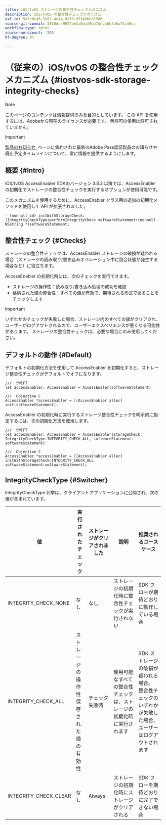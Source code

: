 ```yaml
---
title: iOS/tvOS ストレージの整合性チェックメカニズム
description: iOS/tvOS の整合性チェックメカニズム
exl-id: 5d7cdc46-3e51-4e14-9e30-d7f48bc87506
source-git-commit: 3818dce9847ae1a0da19dd7decc6b7a6a74a46cc
workflow-type: tm+mt
source-wordcount: '346'
ht-degree: 0%

---
```


# （従来の）iOS/tvOS の整合性チェックメカニズム {#iostvos-sdk-storage-integrity-checks}

>[!NOTE]
>
>このページのコンテンツは情報提供のみを目的としています。 この API を使用するには、Adobeから現在のライセンスが必要です。 無許可の使用は許可されていません。

>[!IMPORTANT]
>
> [&#x200B; 製品のお知らせ &#x200B;](/help/authentication/product-announcements.md) ページに集約された最新のAdobe Pass認証製品のお知らせや廃止予定タイムラインについて、常に情報を提供するようにします。

## 概要 {#Intro}

iOS/tvOS AccessEnabler SDKのバージョン 3.8.3 以降では、AccessEnabler の初期化でストレージの整合性チェックを実行するオプションが使用可能です。

このメカニズムを使用するために、AccessEnabler クラス用の追加の初期化メソッドを使用して API が拡張されました。

```
- (nonnull id) initWithStorageCheck:(IntegrityCheckType)performIntegrityCheck softwareStatement:(nonnull NSString *)softwareStatement;
```


## 整合性チェック {#Checks}

ストレージの整合性チェックは、AccessEnabler ストレージの破損が疑われる場合（ストレージの読み取り/書き込みオペレーション中に競合状態が発生する場合など）に役立ちます。

AccessEnabler の初期化時には、次のチェックを実行できます。
- ストレージの操作性：読み取り/書き込み処理の成功を確認
- 格納された値の整合性：すべての値が有効で、期待される形式であることをチェックします

>[!IMPORTANT]
> 
>いずれかのチェックが失敗した場合、ストレージ内のすべての値がクリアされ、ユーザーがログアウトされるので、ユーザーエクスペリエンスが悪くなる可能性があります。 ストレージの整合性チェックは、必要な場合にのみ使用してください。


## デフォルトの動作 {#Default}

デフォルトの初期化方法を使用して AccessEnabler を初期化すると、ストレージ整合性チェックがデフォルトでオフになります。

```
///  SWIFT
let accessEnabler: AccessEnabler = AccessEnaler(softwareStatement)

///  Objective C
AccessEnabler *accessEnabler = [[AccessEnabler alloc] init:softwareStatement];
```

AccessEnabler の初期化時に実行するストレージ整合性チェックを明示的に指定するには、次の初期化方法を使用します。

```
///  SWIFT
let accessEnabler: AccessEnabler = AccessEnabler(storageCheck: IntegrityCheckType.INTEGRITY_CHECK_ALL, softwareStatement: softwareStatement)

///  Objective C
AccessEnabler *accessEnabler = [[AccessEnabler alloc] initWithStorageCheck:INTEGRITY_CHECK_ALL softwareStatement:softwareStatement];
```


## IntegrityCheckType {#Switcher}

IntegrityCheckType 列挙は、クライアントアプリケーションに公開され、次の値が含まれています。

| 値 | 実行されたチェック | ストレージがクリアされました | 説明 | 推奨されるユースケース |
|-----------------------|-----------------------------------------------------|-----------------|------------------------------------------------------------------------|--------------------------------------------------------------------------------------------------------------------------|
| INTEGRITY_CHECK_NONE | なし | なし | ストレージの初期化時に整合性チェックが実行されない | SDK フローが期待どおりに動作している場合 |
| INTEGRITY_CHECK_ALL | ストレージの操作性 <br/> 保存された値の有効性 | チェック失敗時 | 使用可能なすべての整合性チェックは、ストレージの初期化時に実行されます | SDK ストレージの破損が疑われる場合。 <br/> 整合性チェックのいずれかが失敗した場合、ユーザーはログアウトされます |
| INTEGRITY_CHECK_CLEAR | なし | Always | ストレージの初期化時にストレージがクリアされる | SDK フローを期待どおりに完了できない場合 |
